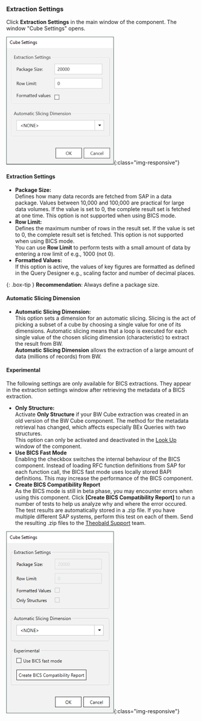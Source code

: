 ### Extraction Settings

Click **Extraction Settings** in the main window of the component. The window "Cube Settings" opens. 

![XU_BWCube_Settings](/img/content/XU_BWCube_Settings.png){:class="img-responsive"}

#### Extraction Settings
- **Package Size:** <br> 
Defines how many data records are fetched from SAP in a data package.
Values between 10,000 and 100,000 are practical for large data volumes.
If the value is set to 0, the complete result set is fetched at one time.
This option is not supported when using BICS mode.
- **Row Limit:** <br>
Defines the maximum number of rows in the result set.
If the value is set to 0, the complete result set is fetched.
This option is not supported when using BICS mode.<br>
You can use **Row Limit** to perform tests with a small amount of data by entering a row limit of e.g., 1000 (not 0).
- **Formatted Values:** <br>
If this option is active, the values of key figures are formatted as defined in the Query Designer e.g., scaling factor and number of decimal places.

{: .box-tip }
**Recommendation**: Always define a package size.

#### Automatic Slicing Dimension

- **Automatic Slicing Dimension:**<br>
This option sets a dimension for an automatic slicing. 
Slicing is the act of picking a subset of a cube by choosing a single value for one of its dimensions. 
Automatic slicing means that a loop is executed for each single value of the chosen slicing dimension (characteristic) to extract the result from BW. <br>
**Automatic Slicing Dimension** allows the extraction of a large amount of data (millions of records) from BW.

#### Experimental

The following settings are only available for BICS extractions. They appear in the extraction settings window after retrieving the metadata of a BICS extraction.

- **Only Structure:** <br>
Activate **Only Structure** if your BW Cube extraction was created in an old version of the BW Cube component.
The method for the metadata retrieval has changed, which affects especially BEx Queries with two structures.<br>
This option can only be activated and deactivated in the [Look Up](./bw-cube-extraction-define#look-up-a-bw-cube-or-query) window of the component.
- **Use BICS Fast Mode**<br>
Enabling the checkbox switches the internal behaviour of the BICS component.
Instead of loading RFC function definitions from SAP for each function call, the BICS fast mode uses locally stored BAPI definitions.
This may increase the performance of the BICS component.
- **Create BICS Compatibility Report**<br>
As the BICS mode is still in beta phase, you may encounter errors when using this component.
Click **[Create BICS Compatibility Report]** to run a number of tests to help us analyze why and where the error occured.
The test results are automatically stored in a .zip file.
If you have multiple different SAP systems, perform this test on each of them. 
Send the resulting .zip files to the [Theobald Support](https://support.theobald-software.com) team.

![XU_BWCube_Settings](/img/content/bwcube-bics-fast-mode.png){:class="img-responsive"}